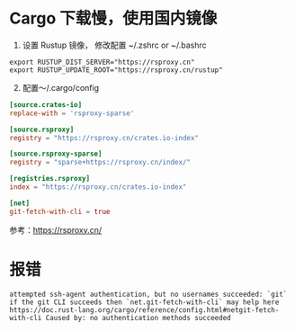 # Cargo 下载慢，使用国内镜像
1. 设置 Rustup 镜像， 修改配置 ~/.zshrc or ~/.bashrc
```console
export RUSTUP_DIST_SERVER="https://rsproxy.cn"
export RUSTUP_UPDATE_ROOT="https://rsproxy.cn/rustup"
```

2. 配置～/.cargo/config
```toml
[source.crates-io]
replace-with = 'rsproxy-sparse'

[source.rsproxy]
registry = "https://rsproxy.cn/crates.io-index"

[source.rsproxy-sparse]
registry = "sparse+https://rsproxy.cn/index/"

[registries.rsproxy]
index = "https://rsproxy.cn/crates.io-index"

[net]
git-fetch-with-cli = true 
```

参考：https://rsproxy.cn/

# 报错
```console
attempted ssh-agent authentication, but no usernames succeeded: `git` if the git CLI succeeds then `net.git-fetch-with-cli` may help here https://doc.rust-lang.org/cargo/reference/config.html#netgit-fetch-with-cli Caused by: no authentication methods succeeded
```